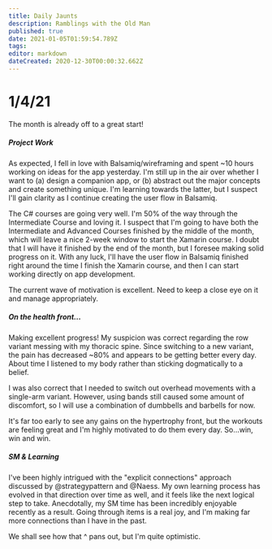 ```yaml
---
title: Daily Jaunts
description: Ramblings with the Old Man
published: true
date: 2021-01-05T01:59:54.789Z
tags: 
editor: markdown
dateCreated: 2020-12-30T00:00:32.662Z
---
```


# 1/4/21
The month is already off to a great start! 

##### Project Work
As expected, I fell in love with Balsamiq/wireframing and spent ~10 hours working on ideas for the app yesterday. I'm still up in the air over whether I want to (a) design a companion app, or (b) abstract out the major concepts and create something unique. I'm learning towards the latter, but I suspect I'll gain clarity as I continue creating the user flow in Balsamiq.

The C# courses are going very well. I'm 50% of the way through the Intermediate Course and loving it. I suspect that I'm going to have both the Intermediate and Advanced Courses finished by the middle of the month, which will leave a nice 2-week window to start the Xamarin course. I doubt that I will have it finished by the end of the month, but I foresee making solid progress on it. With any luck, I'll have the user flow in Balsamiq finished right around the time I finish the Xamarin course, and then I can start working directly on app development.

The current wave of motivation is excellent. Need to keep a close eye on it and manage appropriately.

##### On the health front...

Making excellent progress! My suspicion was correct regarding the row variant messing with my thoracic spine. Since switching to a new variant, the pain has decreased ~80% and appears to be getting better every day. About time I listened to my body rather than sticking dogmatically to a belief.

I was also correct that I needed to switch out overhead movements with a single-arm variant. However, using bands still caused some amount of discomfort, so I will use a combination of dumbbells and barbells for now.

It's far too early to see any gains on the hypertrophy front, but the workouts are feeling great and I'm highly motivated to do them every day. So...win, win and win.

##### SM & Learning
I've been highly intrigued with the "explicit connections" approach discussed by @strategypattern and @Naess. My own learning process has evolved in that direction over time as well, and it feels like the next logical step to take. Anecdotally, my SM time has been incredibly enjoyable recently as a result. Going through items is a real joy, and I'm making far more connections than I have in the past. 

We shall see how that ^ pans out, but I'm quite optimistic.